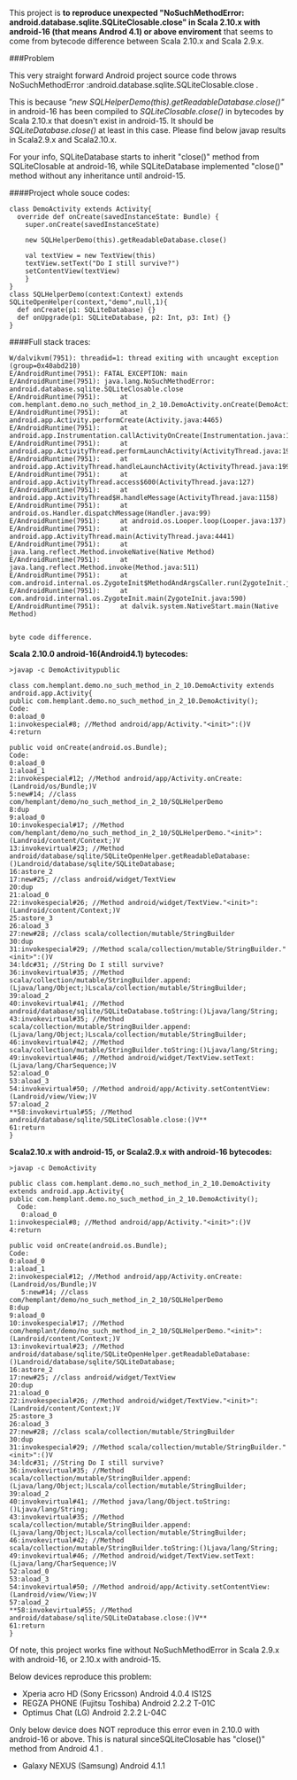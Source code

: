 This project is **to reproduce unexpected "NoSuchMethodError: android.database.sqlite.SQLiteClosable.close" in Scala 2.10.x with android-16 (that means Androd 4.1) or above enviroment** that seems to come from bytecode difference between Scala 2.10.x and Scala 2.9.x. 

###Problem

This very straight forward Android project source code throws NoSuchMethodError :android.database.sqlite.SQLiteClosable.close .

This is because *"new SQLHelperDemo(this).getReadableDatabase.close()"* in android-16 has been compiled to *SQLiteClosable.close()* in bytecodes by Scala 2.10.x that doesn't exist in android-15. It should be *SQLiteDatabase.close()* at least in this case. Please find below javap results in Scala2.9.x and Scala2.10.x.

For your info, SQLiteDatabase starts to inherit "close()" method from SQLiteClosable at android-16, while SQLiteDatabase implemented "close()" method without any inheritance until android-15.

####Project whole souce codes:

	class DemoActivity extends Activity{
	  override def onCreate(savedInstanceState: Bundle) {
    	super.onCreate(savedInstanceState)

	    new SQLHelperDemo(this).getReadableDatabase.close()

    	val textView = new TextView(this)
	    textView.setText("Do I still survive?")
    	setContentView(textView)
  		}
	}
	class SQLHelperDemo(context:Context) extends SQLiteOpenHelper(context,"demo",null,1){
	  def onCreate(p1: SQLiteDatabase) {}
	  def onUpgrade(p1: SQLiteDatabase, p2: Int, p3: Int) {}
	}


####Full stack traces:

	W/dalvikvm(7951): threadid=1: thread exiting with uncaught exception (group=0x40abd210)
	E/AndroidRuntime(7951): FATAL EXCEPTION: main
	E/AndroidRuntime(7951): java.lang.NoSuchMethodError: android.database.sqlite.SQLiteClosable.close
	E/AndroidRuntime(7951): 	at com.hemplant.demo.no_such_method_in_2_10.DemoActivity.onCreate(DemoActivity.scala:18)
	E/AndroidRuntime(7951): 	at android.app.Activity.performCreate(Activity.java:4465)
	E/AndroidRuntime(7951): 	at android.app.Instrumentation.callActivityOnCreate(Instrumentation.java:1049)
	E/AndroidRuntime(7951): 	at android.app.ActivityThread.performLaunchActivity(ActivityThread.java:1931)
	E/AndroidRuntime(7951): 	at android.app.ActivityThread.handleLaunchActivity(ActivityThread.java:1992)
	E/AndroidRuntime(7951): 	at android.app.ActivityThread.access$600(ActivityThread.java:127)
	E/AndroidRuntime(7951): 	at android.app.ActivityThread$H.handleMessage(ActivityThread.java:1158)
	E/AndroidRuntime(7951): 	at android.os.Handler.dispatchMessage(Handler.java:99)
	E/AndroidRuntime(7951): 	at android.os.Looper.loop(Looper.java:137)
	E/AndroidRuntime(7951): 	at android.app.ActivityThread.main(ActivityThread.java:4441)
	E/AndroidRuntime(7951): 	at java.lang.reflect.Method.invokeNative(Native Method)
	E/AndroidRuntime(7951): 	at java.lang.reflect.Method.invoke(Method.java:511)
	E/AndroidRuntime(7951): 	at com.android.internal.os.ZygoteInit$MethodAndArgsCaller.run(ZygoteInit.java:823)
	E/AndroidRuntime(7951): 	at com.android.internal.os.ZygoteInit.main(ZygoteInit.java:590)
	E/AndroidRuntime(7951): 	at dalvik.system.NativeStart.main(Native Method)
	
	
	byte code difference.
	
**Scala 2.10.0 android-16(Android4.1) bytecodes:**

	>javap -c DemoActivitypublic

	class com.hemplant.demo.no_such_method_in_2_10.DemoActivity extends android.app.Activity{
	public com.hemplant.demo.no_such_method_in_2_10.DemoActivity();
  	Code:
   	0:aload_0
   	1:invokespecial#8; //Method android/app/Activity."<init>":()V
   	4:return

	public void onCreate(android.os.Bundle);
  	Code:
   	0:aload_0
   	1:aload_1
   	2:invokespecial#12; //Method android/app/Activity.onCreate:(Landroid/os/Bundle;)V
   	5:new#14; //class com/hemplant/demo/no_such_method_in_2_10/SQLHelperDemo
   	8:dup
   	9:aload_0
   	10:invokespecial#17; //Method com/hemplant/demo/no_such_method_in_2_10/SQLHelperDemo."<init>":(Landroid/content/Context;)V
   	13:invokevirtual#23; //Method android/database/sqlite/SQLiteOpenHelper.getReadableDatabase:()Landroid/database/sqlite/SQLiteDatabase;
   	16:astore_2
   	17:new#25; //class android/widget/TextView
   	20:dup
   	21:aload_0
   	22:invokespecial#26; //Method android/widget/TextView."<init>":(Landroid/content/Context;)V
   	25:astore_3
   	26:aload_3
   	27:new#28; //class scala/collection/mutable/StringBuilder
   	30:dup
   	31:invokespecial#29; //Method scala/collection/mutable/StringBuilder."<init>":()V
   	34:ldc#31; //String Do I still survive?
   	36:invokevirtual#35; //Method scala/collection/mutable/StringBuilder.append:(Ljava/lang/Object;)Lscala/collection/mutable/StringBuilder;
   	39:aload_2
   	40:invokevirtual#41; //Method android/database/sqlite/SQLiteDatabase.toString:()Ljava/lang/String;
   	43:invokevirtual#35; //Method scala/collection/mutable/StringBuilder.append:(Ljava/lang/Object;)Lscala/collection/mutable/StringBuilder;
   	46:invokevirtual#42; //Method scala/collection/mutable/StringBuilder.toString:()Ljava/lang/String;
   	49:invokevirtual#46; //Method android/widget/TextView.setText:(Ljava/lang/CharSequence;)V
   	52:aload_0
   	53:aload_3
   	54:invokevirtual#50; //Method android/app/Activity.setContentView:(Landroid/view/View;)V
   	57:aload_2
   	**58:invokevirtual#55; //Method android/database/sqlite/SQLiteClosable.close:()V**
   	61:return
	}

**Scala2.10.x with android-15, or Scala2.9.x with android-16 bytecodes:**

	>javap -c DemoActivity

	public class com.hemplant.demo.no_such_method_in_2_10.DemoActivity extends android.app.Activity{
	public com.hemplant.demo.no_such_method_in_2_10.DemoActivity();
	  Code:
	   0:aload_0
   	1:invokespecial#8; //Method android/app/Activity."<init>":()V
   	4:return

	public void onCreate(android.os.Bundle);
  	Code:
   	0:aload_0
   	1:aload_1
   	2:invokespecial#12; //Method android/app/Activity.onCreate:(Landroid/os/Bundle;)V
	   5:new#14; //class com/hemplant/demo/no_such_method_in_2_10/SQLHelperDemo
   	8:dup
   	9:aload_0
   	10:invokespecial#17; //Method com/hemplant/demo/no_such_method_in_2_10/SQLHelperDemo."<init>":(Landroid/content/Context;)V
   	13:invokevirtual#23; //Method android/database/sqlite/SQLiteOpenHelper.getReadableDatabase:()Landroid/database/sqlite/SQLiteDatabase;
   	16:astore_2
   	17:new#25; //class android/widget/TextView
  	20:dup
   	21:aload_0
   	22:invokespecial#26; //Method android/widget/TextView."<init>":(Landroid/content/Context;)V
   	25:astore_3
   	26:aload_3
   	27:new#28; //class scala/collection/mutable/StringBuilder
   	30:dup
   	31:invokespecial#29; //Method scala/collection/mutable/StringBuilder."<init>":()V
   	34:ldc#31; //String Do I still survive?
   	36:invokevirtual#35; //Method scala/collection/mutable/StringBuilder.append:(Ljava/lang/Object;)Lscala/collection/mutable/StringBuilder;
   	39:aload_2
   	40:invokevirtual#41; //Method java/lang/Object.toString:()Ljava/lang/String;
   	43:invokevirtual#35; //Method scala/collection/mutable/StringBuilder.append:(Ljava/lang/Object;)Lscala/collection/mutable/StringBuilder;
   	46:invokevirtual#42; //Method scala/collection/mutable/StringBuilder.toString:()Ljava/lang/String;
   	49:invokevirtual#46; //Method android/widget/TextView.setText:(Ljava/lang/CharSequence;)V
   	52:aload_0
   	53:aload_3
   	54:invokevirtual#50; //Method android/app/Activity.setContentView:(Landroid/view/View;)V
   	57:aload_2
   	**58:invokevirtual#55; //Method android/database/sqlite/SQLiteDatabase.close:()V**
   	61:return
	}


Of note, this project works fine without NoSuchMethodError in Scala 2.9.x with android-16, or 2.10.x with android-15.

Below devices reproduce this problem:

 *  Xperia acro HD (Sony Ericsson) Android 4.0.4 IS12S 
 *  REGZA PHONE (Fujitsu Toshiba) Android 2.2.2 T-01C
 *	Optimus Chat (LG) Android 2.2.2 L-04C

Only below device does NOT reproduce this error even in 2.10.0 with android-16 or above. This is natural sinceSQLiteClosable has "close()" method from Android 4.1 .
 *	Galaxy NEXUS (Samsung) Android 4.1.1 